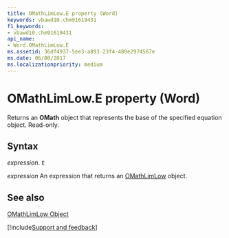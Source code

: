 ```yaml
---
title: OMathLimLow.E property (Word)
keywords: vbawd10.chm91619431
f1_keywords:
- vbawd10.chm91619431
api_name:
- Word.OMathLimLow.E
ms.assetid: 36df4937-5ee3-a893-23f4-489e2974567e
ms.date: 06/08/2017
ms.localizationpriority: medium
---
```



# OMathLimLow.E property (Word)

Returns an **OMath** object that represents the base of the specified equation object. Read-only.


## Syntax

_expression_. `E`

 _expression_ An expression that returns an [OMathLimLow](./Word.OMathLimLow.md) object.


## See also


[OMathLimLow Object](Word.OMathLimLow.md)

[!include[Support and feedback](~/includes/feedback-boilerplate.md)]